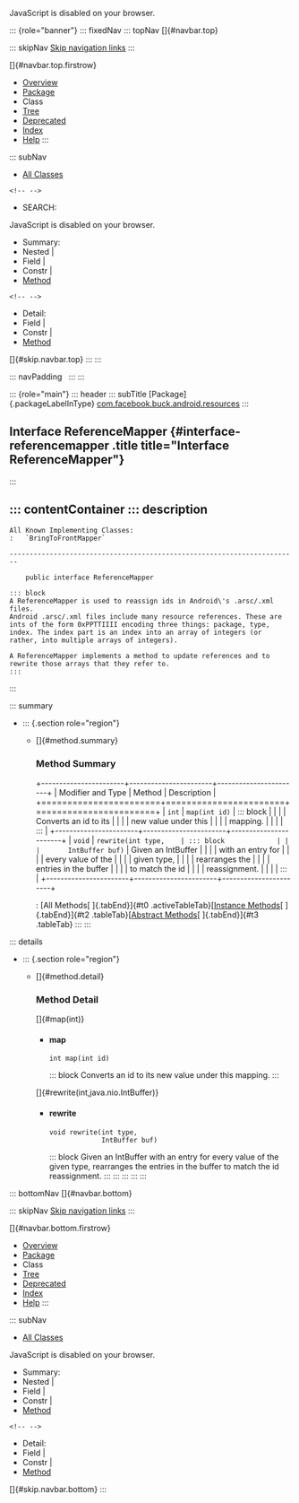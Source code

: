 <div>

JavaScript is disabled on your browser.

</div>

::: {role="banner"}
::: fixedNav
::: topNav
[]{#navbar.top}

::: skipNav
[Skip navigation links](#skip.navbar.top "Skip navigation links")
:::

[]{#navbar.top.firstrow}

-   [Overview](../../../../../index.html)
-   [Package](package-summary.html)
-   Class
-   [Tree](package-tree.html)
-   [Deprecated](../../../../../deprecated-list.html)
-   [Index](../../../../../index-all.html)
-   [Help](../../../../../help-doc.html)
:::

::: subNav
-   [All Classes](../../../../../allclasses.html)

```{=html}
<!-- -->
```
-   SEARCH:

<div>

<div>

JavaScript is disabled on your browser.

</div>

</div>

<div>

-   Summary: 
-   Nested \| 
-   Field \| 
-   Constr \| 
-   [Method](#method.summary)

```{=html}
<!-- -->
```
-   Detail: 
-   Field \| 
-   Constr \| 
-   [Method](#method.detail)

</div>

[]{#skip.navbar.top}
:::
:::

::: navPadding
 
:::
:::

::: {role="main"}
::: header
::: subTitle
[Package]{.packageLabelInType} [com.facebook.buck.android.resources](package-summary.html)
:::

## Interface ReferenceMapper {#interface-referencemapper .title title="Interface ReferenceMapper"}
:::

::: contentContainer
::: description
-   

    All Known Implementing Classes:
    :   `BringToFrontMapper`

    ------------------------------------------------------------------------

        public interface ReferenceMapper

    ::: block
    A ReferenceMapper is used to reassign ids in Android\'s .arsc/.xml
    files.
    Android .arsc/.xml files include many resource references. These are
    ints of the form 0xPPTTIIII encoding three things: package, type,
    index. The index part is an index into an array of integers (or
    rather, into multiple arrays of integers).

    A ReferenceMapper implements a method to update references and to
    rewrite those arrays that they refer to.
    :::
:::

::: summary
-   ::: {.section role="region"}
    -   []{#method.summary}

        ### Method Summary

        +-----------------------+-----------------------+-----------------------+
        | Modifier and Type     | Method                | Description           |
        +=======================+=======================+=======================+
        | `int`                 | `map​(int id)`         | ::: block             |
        |                       |                       | Converts an id to its |
        |                       |                       | new value under this  |
        |                       |                       | mapping.              |
        |                       |                       | :::                   |
        +-----------------------+-----------------------+-----------------------+
        | `void`                | `rewrite​(int type,    | ::: block             |
        |                       |       IntBuffer buf)` | Given an IntBuffer    |
        |                       |                       | with an entry for     |
        |                       |                       | every value of the    |
        |                       |                       | given type,           |
        |                       |                       | rearranges the        |
        |                       |                       | entries in the buffer |
        |                       |                       | to match the id       |
        |                       |                       | reassignment.         |
        |                       |                       | :::                   |
        +-----------------------+-----------------------+-----------------------+

        : [All Methods[ ]{.tabEnd}]{#t0 .activeTableTab}[[Instance
        Methods](javascript:show(2);)[ ]{.tabEnd}]{#t2
        .tableTab}[[Abstract
        Methods](javascript:show(4);)[ ]{.tabEnd}]{#t3 .tableTab}
    :::
:::

::: details
-   ::: {.section role="region"}
    -   []{#method.detail}

        ### Method Detail

        []{#map(int)}

        -   #### map

            ``` methodSignature
            int map​(int id)
            ```

            ::: block
            Converts an id to its new value under this mapping.
            :::

        []{#rewrite(int,java.nio.IntBuffer)}

        -   #### rewrite

            ``` methodSignature
            void rewrite​(int type,
                         IntBuffer buf)
            ```

            ::: block
            Given an IntBuffer with an entry for every value of the
            given type, rearranges the entries in the buffer to match
            the id reassignment.
            :::
    :::
:::
:::
:::

::: bottomNav
[]{#navbar.bottom}

::: skipNav
[Skip navigation links](#skip.navbar.bottom "Skip navigation links")
:::

[]{#navbar.bottom.firstrow}

-   [Overview](../../../../../index.html)
-   [Package](package-summary.html)
-   Class
-   [Tree](package-tree.html)
-   [Deprecated](../../../../../deprecated-list.html)
-   [Index](../../../../../index-all.html)
-   [Help](../../../../../help-doc.html)
:::

::: subNav
-   [All Classes](../../../../../allclasses.html)

<div>

<div>

JavaScript is disabled on your browser.

</div>

</div>

<div>

-   Summary: 
-   Nested \| 
-   Field \| 
-   Constr \| 
-   [Method](#method.summary)

```{=html}
<!-- -->
```
-   Detail: 
-   Field \| 
-   Constr \| 
-   [Method](#method.detail)

</div>

[]{#skip.navbar.bottom}
:::
